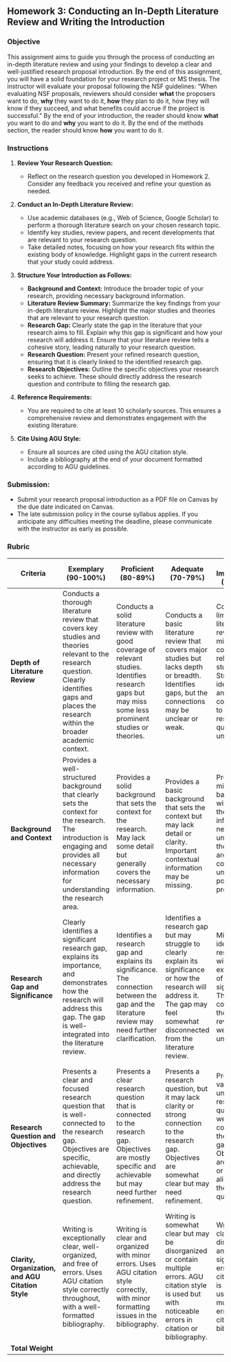 ## Homework 3: Conducting an In-Depth Literature Review and Writing the Introduction

### Objective
This assignment aims to guide you through the process of conducting an in-depth literature review and using your findings to develop a clear and well-justified research proposal introduction. By the end of this assignment, you will have a solid foundation for your research project or MS thesis. The instructor will evaluate your proposal following the NSF guidelines: “When evaluating NSF proposals, reviewers should consider **what** the proposers want to do, **why** they want to do it, **how** they plan to do it, how they will know if they succeed, and what benefits could accrue if the project is successful.” By the end of your introduction, the reader should know **what** you want to do and **why** you want to do it. By the end of the methods section, the reader should know **how** you want to do it.

### Instructions

1. **Review Your Research Question:**
   - Reflect on the research question you developed in Homework 2. Consider any feedback you received and refine your question as needed.

2. **Conduct an In-Depth Literature Review:**
   - Use academic databases (e.g., Web of Science, Google Scholar) to perform a thorough literature search on your chosen research topic.
   - Identify key studies, review papers, and recent developments that are relevant to your research question.
   - Take detailed notes, focusing on how your research fits within the existing body of knowledge. Highlight gaps in the current research that your study could address.

3. **Structure Your Introduction as Follows:**
   - **Background and Context:** Introduce the broader topic of your research, providing necessary background information.
   - **Literature Review Summary:** Summarize the key findings from your in-depth literature review. Highlight the major studies and theories that are relevant to your research question.
   - **Research Gap:** Clearly state the gap in the literature that your research aims to fill. Explain why this gap is significant and how your research will address it. Ensure that your literature review tells a cohesive story, leading naturally to your research question.
   - **Research Question:** Present your refined research question, ensuring that it is clearly linked to the identified research gap.
   - **Research Objectives:** Outline the specific objectives your research seeks to achieve. These should directly address the research question and contribute to filling the research gap.

4. **Reference Requirements:**
   - You are required to cite at least 10 scholarly sources. This ensures a comprehensive review and demonstrates engagement with the existing literature.

5. **Cite Using AGU Style:**
   - Ensure all sources are cited using the AGU citation style.
   - Include a bibliography at the end of your document formatted according to AGU guidelines.

### Submission:
- Submit your research proposal introduction as a PDF file on Canvas by the due date indicated on Canvas.
- The late submission policy in the course syllabus applies. If you anticipate any difficulties meeting the deadline, please communicate with the instructor as early as possible.

### Rubric 

| **Criteria**                      | **Exemplary (90-100%)**                                                                                                                                      | **Proficient (80-89%)**                                                                                                                                   | **Adequate (70-79%)**                                                                                                                                    | **Needs Improvement (60-69%)**                                                                                                                           | **Incomplete (<60%)**                                                                                                                                   | **Weight** |
|-----------------------------------|-------------------------------------------------------------------------------------------------------------------------------------------------------------|-----------------------------------------------------------------------------------------------------------------------------------------------------------|----------------------------------------------------------------------------------------------------------------------------------------------------------|----------------------------------------------------------------------------------------------------------------------------------------------------------|----------------------------------------------------------------------------------------------------------------------------------------------------------|------------|
| **Depth of Literature Review**    | Conducts a thorough literature review that covers key studies and theories relevant to the research question. Clearly identifies gaps and places the research within the broader academic context. | Conducts a solid literature review with good coverage of relevant studies. Identifies research gaps but may miss some less prominent studies or theories. | Conducts a basic literature review that covers major studies but lacks depth or breadth. Identifies gaps, but the connections may be unclear or weak. | Conducts a limited literature review with minimal coverage of relevant studies. Struggles to identify gaps, and connections to the research question are unclear. | Fails to conduct an adequate literature review, with little to no coverage of relevant studies. Does not identify gaps, and the review lacks coherence. | 30%       |
| **Background and Context**        | Provides a well-structured background that clearly sets the context for the research. The introduction is engaging and provides all necessary information for understanding the research area. | Provides a solid background that sets the context for the research. May lack some detail but generally covers the necessary information.                  | Provides a basic background that sets the context but may lack detail or clarity. Important contextual information may be missing.                       | Provides minimal background, with gaps in the information needed to understand the research area. The context is unclear or poorly presented.             | Fails to provide an adequate background, leaving the reader without the necessary context to understand the research area.                                | 20%       |
| **Research Gap and Significance** | Clearly identifies a significant research gap, explains its importance, and demonstrates how the research will address this gap. The gap is well-integrated into the literature review. | Identifies a research gap and explains its significance. The connection between the gap and the literature review may need further clarification.         | Identifies a research gap but may struggle to clearly explain its significance or how the research will address it. The gap may feel somewhat disconnected from the literature review. | Minimally identifies a research gap, with little explanation of its significance. The connection to the literature review is weak or unclear.            | Fails to identify a clear research gap or explain its significance. The gap is either non-existent or poorly connected to the literature review.           | 20%       |
| **Research Question and Objectives** | Presents a clear and focused research question that is well-connected to the research gap. Objectives are specific, achievable, and directly address the research question. | Presents a clear research question that is connected to the research gap. Objectives are mostly specific and achievable but may need further refinement. | Presents a research question, but it may lack clarity or strong connection to the research gap. Objectives are somewhat clear but may need refinement. | Presents a vague or unclear research question with weak connection to the research gap. Objectives are unclear or not well-aligned with the research question. | Fails to present a clear research question or objectives. The connection to the research gap is missing, and objectives are either unclear or non-existent. | 20%       |
| **Clarity, Organization, and AGU Citation Style** | Writing is exceptionally clear, well-organized, and free of errors. Uses AGU citation style correctly throughout, with a well-formatted bibliography.        | Writing is clear and organized with minor errors. Uses AGU citation style correctly, with minor formatting issues in the bibliography.                    | Writing is somewhat clear but may be disorganized or contain multiple errors. AGU citation style is used but with noticeable errors in citation or bibliography. | Writing lacks clarity, is disorganized, and contains significant errors. AGU citation style is poorly used, with multiple errors in citation and bibliography. | Writing is unclear, disorganized, and contains numerous errors. AGU citation style is either not used or is significantly incorrect throughout.            | 10%       |
| **Total Weight**                  |                                                                                                                                                             |                                                                                                                                                           |                                                                                                                                                          |                                                                                                                                                          |                                                                                                                                                          | **100%**   |

